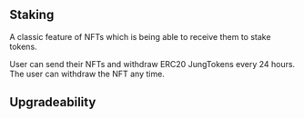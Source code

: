 ## Staking

A classic feature of NFTs which is being able to receive them to stake tokens.

User can send their NFTs and withdraw ERC20 JungTokens every 24 hours. The user can withdraw the NFT any time.

## Upgradeability
